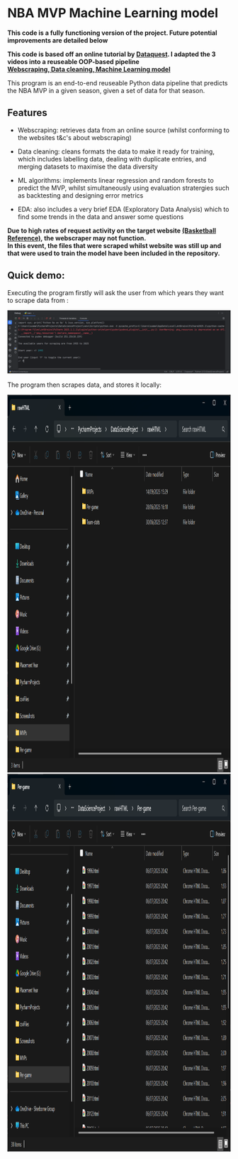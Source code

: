 # NBA MVP Machine Learning model


**This code is a fully functioning version of the project. Future potential improvements are detailed below**  

**This code is based off an online tutorial by [Dataquest](https://www.youtube.com/@Dataquestio). I adapted the 3 videos into a reuseable OOP-based pipeline  
[Webscraping,](https://www.youtube.com/watch?v=JGQGd-oa0l4&ab_channel=Dataquest)[ Data cleaning,](https://www.youtube.com/watch?v=LobWMsz35NM&ab_channel=Dataquest)[ Machine Learning model](https://www.youtube.com/watch?v=3cn1nHlbFVw&t=1560s&ab_channel=Dataquest)**  

This program is an end-to-end reuseable Python data pipeline that predicts the NBA MVP in a given season, given a set of data for that season.  

## Features  
- Webscraping: retrieves data from an online source (whilst conforming to the websites t&c's about webscraping)
  
- Data cleaning: cleans formats the data to make it ready for training, which includes labelling data, dealing with duplicate entries, and merging datasets to maximise the data diversity
  
- ML algorithms: implements linear regression and random forests to predict the MVP, whilst simultaneously using evaluation stratergies such as backtesting and designing error metrics

- EDA: also includes a very brief EDA (Exploratory Data Analysis) which to find some trends in the data and answer some questions
  
**Due to high rates of request activity on the target website [(Basketball Reference)](https://www.basketball-reference.com/), the webscraper may not function.   
In this event, the files that were scraped whilst website was still up and that were used to train the model have been included in the repository.**

## Quick demo:

Executing the program firstly will ask the user from which years they want to scrape data from  :

![Webscraper](https://github.com/summerhayesh/NBA-MVP-ML-model/blob/main/Webscraper_1.png)

The program then scrapes data, and stores it locally:

<img src="https://github.com/summerhayesh/NBA-MVP-ML-model/blob/main/File_storage.png" width="850" height="850">

<img src="https://github.com/summerhayesh/NBA-MVP-ML-model/blob/main/Per-game%20raw_HTML.png" width="850" height="850">
